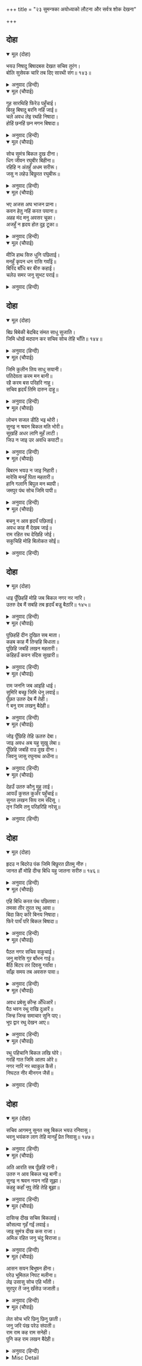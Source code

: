 +++
title = "२३ सुमन्त्रका अयोध्याको लौटना और सर्वत्र शोक देखना"

+++


## दोहा


<details open><summary>मूल (दोहा)</summary>

भयउ निषादु बिषादबस देखत सचिव तुरंग।  
बोलि सुसेवक चारि तब दिए सारथी संग॥ १४३॥
</details>

<details><summary>अनुवाद (हिन्दी)</summary>

मन्त्री और घोड़ोंकी यह दशा देखकर निषादराज विषादके वश हो गया। तब उसने अपने चार उत्तम सेवक बुलाकर सारथीके साथ कर दिये॥ १४३॥
</details>

<details open><summary>मूल (चौपाई)</summary>

गुह सारथिहि फिरेउ पहुँचाई।  
बिरहु बिषादु बरनि नहिं जाई॥  
चले अवध लेइ रथहि निषादा।  
होहिं छनहिं छन मगन बिषादा॥
</details>

<details><summary>अनुवाद (हिन्दी)</summary>

निषादराज गुह सारथी (सुमन्त्रजी)-को पहुँचाकर (विदा करके) लौटा। उसके विरह और  दुःखका वर्णन नहीं किया जा सकता। वे चारों निषाद रथ लेकर अवधको चले। [सुमन्त्र और घोड़ोंको देख-देखकर] वे भी क्षण-क्षणभर विषादमें डूबे जाते थे॥ १॥
</details>

<details open><summary>मूल (चौपाई)</summary>

सोच सुमंत्र बिकल दुख दीना।  
धिग जीवन रघुबीर बिहीना॥  
रहिहि न अंतहुँ अधम सरीरू।  
जसु न लहेउ बिछुरत रघुबीरू॥
</details>

<details><summary>अनुवाद (हिन्दी)</summary>

व्याकुल और दुःखसे दीन हुए सुमन्त्र जी सोचते हैं कि श्रीरघुवीरके बिना जीनेको धिक्‍कार है। आखिर यह अधम शरीर रहेगा तो है ही नहीं। अभी श्रीरामचन्द्रजीके बिछुड़ते ही छूटकर इसने यश [क्यों] नहीं ले लिया॥ २॥
</details>

<details open><summary>मूल (चौपाई)</summary>

भए अजस अघ भाजन प्राना।  
कवन हेतु नहिं करत पयाना॥  
अहह मंद मनु अवसर चूका।  
अजहुँ न हृदय होत दुइ टूका॥
</details>

<details><summary>अनुवाद (हिन्दी)</summary>

ये प्राण अपयश और पापके भाँड़े हो गये। अब ये किस कारण कूच नहीं करते (निकलते नहीं)? हाय! नीच मन [बड़ा अच्छा] मौका चूक गया। अब भी तो हृदयके दो टुकड़े नहीं हो जाते!॥ ३॥
</details>

<details open><summary>मूल (चौपाई)</summary>

मीजि हाथ सिरु धुनि पछिताई।  
मनहुँ कृपन धन रासि गवाँई॥  
बिरिद बाँधि बर बीरु कहाई।  
चलेउ समर जनु सुभट पराई॥
</details>

<details><summary>अनुवाद (हिन्दी)</summary>

सुमन्त्र हाथ मल-मलकर और सिर पीट-पीटकर पछताते हैं। मानो कोई कंजूस धनका खजाना खो बैठा हो। वे इस प्रकार चले मानो कोई बड़ा योद्धा वीरका बाना पहनकर और उत्तम शूरवीर कहलाकर युद्धसे भाग चला हो!॥ ४॥
</details>

## दोहा


<details open><summary>मूल (दोहा)</summary>

बिप्र बिबेकी बेदबिद संमत साधु सुजाति।  
जिमि धोखें मदपान कर सचिव सोच तेहि भाँति॥ १४४॥
</details>

<details><summary>अनुवाद (हिन्दी)</summary>

जैसे कोई विवेकशील, वेदका ज्ञाता, साधुसम्मत आचरणोंवाला और उत्तम जातिका (कुलीन) ब्राह्मण धोखेसे मदिरा पी ले और पीछे पछतावे, उसी प्रकार मन्त्री सुमन्त्र सोच कर रहे (पछता रहे) हैं॥ १४४॥
</details>

<details open><summary>मूल (चौपाई)</summary>

जिमि कुलीन तिय साधु सयानी।  
पतिदेवता करम मन बानी॥  
रहै करम बस परिहरि नाहू।  
सचिव हृदयँ तिमि दारुन दाहू॥
</details>

<details><summary>अनुवाद (हिन्दी)</summary>

जैसे किसी उत्तम कुलवाली, साधुस्वभावकी, समझदार और मन,वचन,कर्मसे पतिको ही देवता माननेवाली पतिव्रता स्त्रीको भाग्यवश पतिको छोड़कर (पतिसे अलग) रहना पड़े, उस समय उसके हृदयमें जैसे भयानक सन्ताप होता है, वैसे ही मन्त्रीके हृदयमें हो रहा है॥ १॥
</details>

<details open><summary>मूल (चौपाई)</summary>

लोचन सजल डीठि भइ थोरी।  
सुनइ न श्रवन बिकल मति भोरी॥  
सूखहिं अधर लागि मुहँ लाटी।  
जिउ न जाइ उर अवधि कपाटी॥
</details>

<details><summary>अनुवाद (हिन्दी)</summary>

नेत्रोंमें जल भरा है, दृष्टि मन्द हो गयी है। कानोंसे सुनायी नहीं पड़ता, व्याकुल हुई बुद्धि बेठिकाने हो रही है। ओठ सूख रहे हैं, मुँहमें लाटी लग गयी है। किन्तु [ये सब मृत्युके लक्षण हो जानेपर भी] प्राण नहीं निकलते; क्योंकि हृदयमें अवधिरूपी किवाड़ लगे हैं (अर्थात् चौदह वर्ष बीत जानेपर भगवान् फिर मिलेंगे, यही आशा रुकावट डाल रही है)॥ २॥
</details>

<details open><summary>मूल (चौपाई)</summary>

बिबरन भयउ न जाइ निहारी।  
मारेसि मनहुँ पिता महतारी॥  
हानि गलानि बिपुल मन ब्यापी।  
जमपुर पंथ सोच जिमि पापी॥
</details>

<details><summary>अनुवाद (हिन्दी)</summary>

सुमन्त्रजीके मुखका रंग बदल गया है, जो देखा नहीं जाता। ऐसा मालूम होता है मानो इन्होंने माता-पिताको मार डाला हो। उनके मनमें रामवियोगरूपी हानिकी महान् ग्लानि (पीड़ा) छा रही है, जैसे कोई पापी मनुष्य नरकको जाता हुआ रास्तेमें सोच कर रहा हो॥ ३॥
</details>

<details open><summary>मूल (चौपाई)</summary>

बचनु न आव हृदयँ पछिताई।  
अवध काह मैं देखब जाई॥  
राम रहित रथ देखिहि जोई।  
सकुचिहि मोहि बिलोकत सोई॥
</details>

<details><summary>अनुवाद (हिन्दी)</summary>

मुँहसे वचन नहीं निकलते। हृदयमें पछताते हैं कि मैं अयोध्यामें जाकर क्या देखूँगा? श्रीरामचन्द्रजीसे शून्य रथको जो भी देखेगा, वही मुझे देखनेमें संकोच करेगा (अर्थात् मेरा मुँह नहीं देखना चाहेगा)॥ ४॥
</details>

## दोहा


<details open><summary>मूल (दोहा)</summary>

धाइ पूँछिहहिं मोहि जब बिकल नगर नर नारि।  
उतरु देब मैं सबहि तब हृदयँ बज्रु बैठारि॥ १४५॥
</details>

<details><summary>अनुवाद (हिन्दी)</summary>

नगरके सब व्याकुल स्त्री-पुरुष जब दौड़कर मुझसे पूछेंगे, तब मैं हृदयपर वज्र रखकर सबको उत्तर दूँगा॥ १४५॥
</details>

<details open><summary>मूल (चौपाई)</summary>

पुछिहहिं दीन दुखित सब माता।  
कहब काह मैं तिन्हहि बिधाता॥  
पूछिहि जबहिं लखन महतारी।  
कहिहउँ कवन सँदेस सुखारी॥
</details>

<details><summary>अनुवाद (हिन्दी)</summary>

जब दीन-दुखी सब माताएँ पूछेंगी, तब हे विधाता! मैं उन्हें क्या कहूँगा? जब लक्ष्मणजीकी माता मुझसे पूछेंगी, तब मैं उन्हें कौन-सा सुखदायी सँदेसा कहूँगा?॥ १॥
</details>

<details open><summary>मूल (चौपाई)</summary>

राम जननि जब आइहि धाई।  
सुमिरि बच्छु जिमि धेनु लवाई॥  
पूँछत उतरु देब मैं तेही।  
गे बनु राम लखनु बैदेही॥
</details>

<details><summary>अनुवाद (हिन्दी)</summary>

श्रीरामजीकी माता जब इस प्रकार दौड़ी आवेंगी जैसे नयी ब्यायी हुई गौ बछड़ेको याद करके दौड़ी आती है, तब उनके पूछनेपर मैं उन्हें यह उत्तर दूँगा कि श्रीराम, लक्ष्मण, सीता वनको चले गये!॥ २॥
</details>

<details open><summary>मूल (चौपाई)</summary>

जोइ पूँछिहि तेहि ऊतरु देबा।  
जाइ अवध अब यहु सुखु लेबा॥  
पूँछिहि जबहिं राउ दुख दीना।  
जिवनु जासु रघुनाथ अधीना॥
</details>

<details><summary>अनुवाद (हिन्दी)</summary>

जो भी पूछेगा उसे यही उत्तर देना पड़ेगा! हाय! अयोध्या जाकर अब मुझे यही सुख लेना है! जब दुःखसे दीन महाराज, जिनका जीवन श्रीरघुनाथजीके [दर्शनके] ही अधीन है, मुझसे पूछेंगे,॥ ३॥
</details>

<details open><summary>मूल (चौपाई)</summary>

देहउँ उतरु कौनु मुहु लाई।  
आयउँ कुसल कुअँर पहुँचाई॥  
सुनत लखन सिय राम सँदेसू ।  
तृन जिमि तनु परिहरिहि नरेसू॥
</details>

<details><summary>अनुवाद (हिन्दी)</summary>

तब मैं कौन-सा मुँह लेकर उन्हें उत्तर दूँगा कि मैं राजकुमारोंको कुशलपूर्वक पहुँचा आया हूँ! लक्ष्मण, सीता और श्रीरामका समाचार सुनते ही महाराज तिनकेकी तरह शरीरको त्याग देंगे॥ ४॥
</details>

## दोहा


<details open><summary>मूल (दोहा)</summary>

हृदउ न बिदरेउ पंक जिमि बिछुरत प्रीतमु नीरु।  
जानत हौं मोहि दीन्ह बिधि यहु जातना सरीरु॥ १४६॥
</details>

<details><summary>अनुवाद (हिन्दी)</summary>

प्रियतम (श्रीरामजी) रूपी जलके बिछुड़ते ही मेरा हृदय कीचड़की तरह फट नहीं गया, इससे मैं जानता हूँ कि विधाताने मुझे यह ‘यातनाशरीर’ ही दिया है [जो पापी जीवोंको नरक भोगनेके लिये मिलता है]॥ १४६॥
</details>

<details open><summary>मूल (चौपाई)</summary>

एहि बिधि करत पंथ पछितावा।  
तमसा तीर तुरत रथु आवा॥  
बिदा किए करि बिनय निषादा।  
फिरे पायँ परि बिकल बिषादा॥
</details>

<details><summary>अनुवाद (हिन्दी)</summary>

सुमन्त्र इस प्रकार मार्गमें पछतावा कर रहे थे, इतनेमें ही रथ तुरंत तमसा नदीके तटपर आ पहुँचा। मन्त्रीने विनय करके चारों निषादोंको विदा किया। वे विषादसे व्याकुल होते हुए सुमन्त्रके पैरों पड़कर लौटे॥ १॥
</details>

<details open><summary>मूल (चौपाई)</summary>

पैठत नगर सचिव सकुचाई।  
जनु मारेसि गुर बाँभन गाई॥  
बैठि बिटप तर दिवसु गवाँवा।  
साँझ समय तब अवसरु पावा॥
</details>

<details><summary>अनुवाद (हिन्दी)</summary>

नगरमें प्रवेश करते मन्त्री [ग्लानिके कारण] ऐसे सकुचाते हैं, मानो गुरु, ब्राह्मण या गौको मारकर आये हों। सारा दिन एक पेड़के नीचे बैठकर बिताया। जब सन्ध्या हुई तब मौका मिला॥ २॥
</details>

<details open><summary>मूल (चौपाई)</summary>

अवध प्रबेसु कीन्ह अँधिआरें।  
पैठ भवन रथु राखि दुआरें॥  
जिन्ह जिन्ह समाचार सुनि पाए।  
भूप द्वार रथु देखन आए॥
</details>

<details><summary>अनुवाद (हिन्दी)</summary>

अँधेरा होनेपर उन्होंने अयोध्यामें प्रवेश किया और रथको दरवाजेपर खड़ा करके वे [चुपके-से] महलमें घुसे। जिन-जिन लोगोंने यह समाचार सुन पाया, वे सभी रथ देखनेको राजद्वारपर आये॥ ३॥
</details>

<details open><summary>मूल (चौपाई)</summary>

रथु पहिचानि बिकल लखि घोरे।  
गरहिं गात जिमि आतप ओरे॥  
नगर नारि नर ब्याकुल कैसें।  
निघटत नीर मीनगन जैसें॥
</details>

<details><summary>अनुवाद (हिन्दी)</summary>

रथको पहचानकर और घोड़ोंको व्याकुल देखकर उनके शरीर ऐसे गले जा रहे हैं (क्षीण हो रहे हैं) जैसे घाममें ओले! नगरके स्त्री-पुरुष कैसे व्याकुल हैं जैसे जलके घटनेपर मछलियाँ [व्याकुल होती हैं]॥ ४॥
</details>

## दोहा


<details open><summary>मूल (दोहा)</summary>

सचिव आगमनु सुनत सबु बिकल भयउ रनिवासु।  
भवनु भयंकरु लाग तेहि मानहुँ प्रेत निवासु॥ १४७॥
</details>

<details><summary>अनुवाद (हिन्दी)</summary>

मन्त्रीका [अकेले ही] आना सुनकर सारा रनिवास व्याकुल हो गया। राजमहल उनको ऐसा भयानक लगा मानो प्रेतोंका निवासस्थान (श्मशान) हो॥ १४७॥
</details>

<details open><summary>मूल (चौपाई)</summary>

अति आरति सब पूँछहिं रानी।  
उतरु न आव बिकल भइ बानी॥  
सुनइ न श्रवन नयन नहिं सूझा।  
कहहु कहाँ नृपु तेहि तेहि बूझा॥
</details>

<details><summary>अनुवाद (हिन्दी)</summary>

अत्यन्त आर्त होकर सब रानियाँ पूछती हैं; पर सुमन्त्रको कुछ उत्तर नहीं आता, उनकी वाणी विकल हो गयी (रुक गयी) है। न कानोंसे सुनायी पड़ता है और न आँखोंसे कुछ सूझता है। वे जो भी सामने आता है उस-उससे पूछते हैं—कहो, राजा कहाँ हैं?॥ १॥
</details>

<details open><summary>मूल (चौपाई)</summary>

दासिन्ह दीख सचिव बिकलाई।  
कौसल्या गृहँ गईं लवाई॥  
जाइ सुमंत्र दीख कस राजा।  
अमिअ रहित जनु चंदु बिराजा॥
</details>

<details><summary>अनुवाद (हिन्दी)</summary>

दासियाँ मन्त्रीको व्याकुल देखकर उन्हें कौसल्याजीके महलमें लिवा गयीं। सुमन्त्रने जाकर वहाँ राजाको कैसा [बैठे] देखा मानो बिना अमृतका चन्द्रमा हो॥ २॥
</details>

<details open><summary>मूल (चौपाई)</summary>

आसन सयन बिभूषन हीना।  
परेउ भूमितल निपट मलीना॥  
लेइ उसासु सोच एहि भाँती।  
सुरपुर तें जनु खँसेउ जजाती॥
</details>

<details><summary>अनुवाद (हिन्दी)</summary>

राजा आसन, शय्या और आभूषणोंसे रहित बिलकुल मलिन (उदास) पृथ्वीपर पड़े हुए हैं। वे लंबी साँसें लेकर इस प्रकार सोच करते हैं मानो राजा ययाति स्वर्गसे गिरकर सोच कर रहे हों॥ ३॥
</details>

<details open><summary>मूल (चौपाई)</summary>

लेत सोच भरि छिनु छिनु छाती।  
जनु जरि पंख परेउ संपाती॥  
राम राम कह राम सनेही।  
पुनि कह राम लखन बैदेही॥
</details>

<details><summary>अनुवाद (हिन्दी)</summary>

राजा क्षण-क्षणमें सोचसे छाती भर लेते हैं। ऐसी विकल दशा है मानो [गीधराज जटायुका भाई] सम्पाती पंखोंके जल जानेपर गिर पड़ा हो। राजा [बार-बार] ‘राम, राम’, ‘हा स्नेही (प्यारे) राम!’ कहते हैं, फिर ‘हा राम, हा लक्ष्मण, हा जानकी’ ऐसा कहने लगते हैं॥ ४॥
</details>

<details><summary>Misc Detail</summary>


</details>
